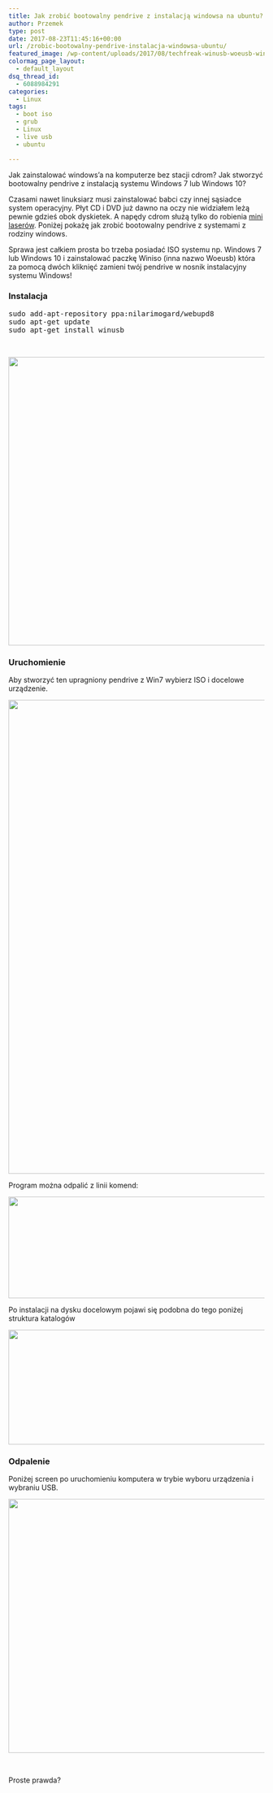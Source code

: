 ```yaml
---
title: Jak zrobić bootowalny pendrive z instalacją windowsa na ubuntu?
author: Przemek
type: post
date: 2017-08-23T11:45:16+00:00
url: /zrobic-bootowalny-pendrive-instalacja-windowsa-ubuntu/
featured_image: /wp-content/uploads/2017/08/techfreak-winusb-woeusb-windows-instalation-pendrive1_1.jpg
colormag_page_layout:
  - default_layout
dsq_thread_id:
  - 6088984291
categories:
  - Linux
tags:
  - boot iso
  - grub
  - Linux
  - live usb
  - ubuntu

---
```

Jak zainstalować windows&#8217;a na komputerze bez stacji cdrom? Jak stworzyć bootowalny pendrive z instalacją systemu Windows 7 lub Windows 10?

<!--more-->

Czasami nawet linuksiarz musi zainstalować babci czy innej sąsiadce system operacyjny. Płyt CD i DVD już dawno na oczy nie widziałem leżą pewnie gdzieś obok dyskietek. A napędy cdrom służą tylko do robienia [mini laserów][1]. Poniżej pokażę jak zrobić bootowalny pendrive z systemami z rodziny windows.

Sprawa jest całkiem prosta bo trzeba posiadać ISO systemu np. Windows 7 lub Windows 10 i zainstalować paczkę Winiso (inna nazwo Woeusb) która za pomocą dwóch kliknięć zamieni twój pendrive w nosnik instalacyjny systemu Windows!

### Instalacja

<pre>sudo add-apt-repository ppa:nilarimogard/webupd8 
sudo apt-get update 
sudo apt-get install winusb</pre>

&nbsp;

[<img class="aligncenter size-full wp-image-13094" src="//techfreak.pl/wp-content/uploads/2017/08/techfreak-winusb-woeusb-windows-instalation-pendrive3_1.jpg" alt="" width="1000" height="568" />][2]

### Uruchomienie

Aby stworzyć ten upragniony pendrive z Win7 wybierz ISO i docelowe urządzenie.

[<img class="aligncenter wp-image-13091 size-large" src="//techfreak.pl/wp-content/uploads/2017/08/techfreak-winusb-woeusb-windows-instalation-pendrive0_1-878x1024.jpg" alt="" width="800" height="933" />][3]

Program można odpalić z linii komend:

[<img class="aligncenter size-full wp-image-13095" src="//techfreak.pl/wp-content/uploads/2017/08/techfreak-winusb-woeusb-windows-instalation-pendrive4_1.jpg" alt="" width="1000" height="200" />][4]

Po instalacji na dysku docelowym pojawi się podobna do tego poniżej struktura katalogów

[<img class="aligncenter size-full wp-image-13093" src="//techfreak.pl/wp-content/uploads/2017/08/techfreak-winusb-woeusb-windows-instalation-pendrive2_1.jpg" alt="" width="1000" height="226" />][5]

### Odpalenie

Poniżej screen po uruchomieniu komputera w trybie wyboru urządzenia i wybraniu USB.

[<img class="aligncenter size-full wp-image-13092" src="//techfreak.pl/wp-content/uploads/2017/08/techfreak-winusb-woeusb-windows-instalation-pendrive1_1.jpg" alt="" width="1000" height="500" />][6]

&nbsp;

Proste prawda?

 [1]: //techfreak.pl/mini-laser-grawerowania-test/
 [2]: //techfreak.pl/wp-content/uploads/2017/08/techfreak-winusb-woeusb-windows-instalation-pendrive3_1.jpg
 [3]: //techfreak.pl/wp-content/uploads/2017/08/techfreak-winusb-woeusb-windows-instalation-pendrive0_1.jpg
 [4]: //techfreak.pl/wp-content/uploads/2017/08/techfreak-winusb-woeusb-windows-instalation-pendrive4_1.jpg
 [5]: //techfreak.pl/wp-content/uploads/2017/08/techfreak-winusb-woeusb-windows-instalation-pendrive2_1.jpg
 [6]: //techfreak.pl/wp-content/uploads/2017/08/techfreak-winusb-woeusb-windows-instalation-pendrive1_1.jpg